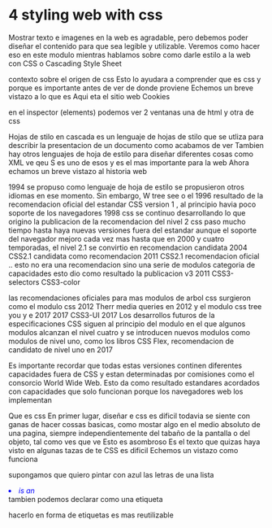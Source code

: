 # 4 styling web with css

Mostrar texto e imagenes en la web es agradable, pero debemos poder diseñar el contenido para que sea legible y
utilizable. Veremos como hacer eso en este modulo mientras hablamos sobre como darle estilo a la web con CSS o Cascading Style Sheet

contexto sobre el origen de css
Esto lo ayudara a comprender que es css y porque es importante antes de ver de donde proviene
Echemos un breve vistazo a lo que es
Aqui eta el sitio web Cookies

en el inspector (elements) podemos ver 2 ventanas una de html y otra de css

Hojas de stilo en cascada es un lenguaje de hojas de stilo que se utliza para describir la presentacion de un documento
como acabamos de ver
Tambien hay otros lenguajes de hoja de estilo para diseñar diferentes cosas
como XML ve qeu S es uno de esos y es el mas importante para la web
Ahora echamos un breve vistazo al historia web

1994 se propuso como lenguaje de hoja de estilo se propusieron otros idiomas en ese momento. Sin embargo, W tree see o el
1996 resultado de la recomendacion oficial del estandar CSS version 1 , al principio havia poco soporte de los navegadores
1998 css se continuo desarrollando lo que origino la publicacion de la recomendacion del nivel 2 css
paso mucho tiempo hasta haya nuevas versiones fuera del estandar
aunque el soporte del navegador mejoro cada vez mas hasta que en 2000 y cuatro temporadas, el nivel 2.1 se
convirtio en recomendacion candidata
2004 CSS2.1 candidata como recomendacion
2011 CSS2.1 recomendacion oficial .. esto no era una recomendacion sino una serie de modulos categoria de capacidades
esto dio como resultado la publicacion v3
2011 CSS3-selectors CSS3-color

las recomendaciones oficiales para mas modulos de arbol css surgieron como el modulo css
2012 Therr media queries en 2012 y el modulo css tree you y e 2017
2017 CSS3-UI
2017 Los desarrollos futuros de la especificaciones CSS siguen al principio del modulo en el que algunos modulos alcanzan el nivel cuatro y se introducen nuevos modulos como modulos de nivel uno, como los libros CSS Flex, recomendacion de candidato de nivel uno en 2017

Es importante recordar que todas estas versiones continen diferentes capacidades fuera de CSS y estan determinadas por comisiones como el consorcio World Wide Web.
Esto da como resultado estandares acordados con capacidades que solo funcionan porque los navegadores web los implementan

Que es css
En primer lugar, diseñar e css es dificil
todavia se siente con ganas de hacer cossas basicas, como mostar algo en el medio absoluto de una pagina, siempre independientemente del tabaño de la
pantalla o del objeto, tal como ves que ve
Esto es asombroso Es el texto que quizas haya visto en algunas tazas de te
CSS es dificil
Echemos un vistazo como funciona

supongamos que quiero pintar con azul las letras de una lista

<div style="color:blue">
<li style="font-style:italic">is an</li>
</div>
tambien podemos declarar como una etiqueta
<style>
div {
colo: blue	
}
.italic {
	font-style: italic
}
</style>

hacerlo en forma de etiquetas es mas reutilizable
